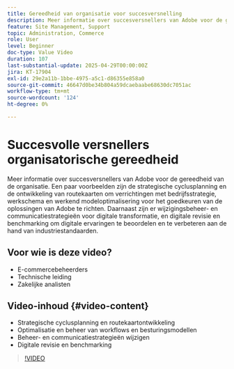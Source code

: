 ```yaml
---
title: Gereedheid van organisatie voor succesversnelling
description: Meer informatie over succesversnellers van Adobe voor de gereedheid van de organisatie. De organisatie van Commerce Success Accelerator helpt met strategische planning, workflows, wijzigingsbeheer en digitale revisie.
feature: Site Management, Support
topic: Administration, Commerce
role: User
level: Beginner
doc-type: Value Video
duration: 107
last-substantial-update: 2025-04-29T00:00:00Z
jira: KT-17904
exl-id: 29e2a11b-1bbe-4975-a5c1-d86355e858a0
source-git-commit: 46647d0be34b804a59dcaebaabe68630dc7051ac
workflow-type: tm+mt
source-wordcount: '124'
ht-degree: 0%

---
```


# Succesvolle versnellers organisatorische gereedheid

Meer informatie over succesversnellers van Adobe voor de gereedheid van de organisatie. Een paar voorbeelden zijn de strategische cyclusplanning en de ontwikkeling van routekaarten om verrichtingen met bedrijfsstrategie, werkschema en werkend modeloptimalisering voor het goedkeuren van de oplossingen van Adobe te richten. Daarnaast zijn er wijzigingsbeheer- en communicatiestrategieën voor digitale transformatie, en digitale revisie en benchmarking om digitale ervaringen te beoordelen en te verbeteren aan de hand van industriestandaarden.

## Voor wie is deze video?

* E-commercebeheerders
* Technische leiding
* Zakelijke analisten

## Video-inhoud {#video-content}

* Strategische cyclusplanning en routekaartontwikkeling
* Optimalisatie en beheer van workflows en besturingsmodellen
* Beheer- en communicatiestrategieën wijzigen
* Digitale revisie en benchmarking

>[!VIDEO](https://video.tv.adobe.com/v/3457892/?learn=on&enablevpops)

